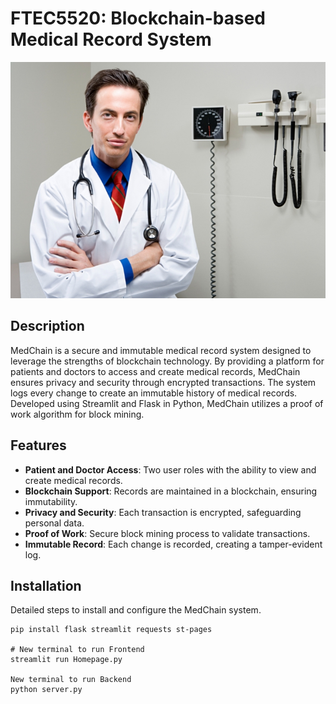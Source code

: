 # FTEC5520: Blockchain-based Medical Record System

![](doctor_background.png)

## Description
MedChain is a secure and immutable medical record system designed to leverage the strengths of blockchain technology. By providing a platform for patients and doctors to access and create medical records, MedChain ensures privacy and security through encrypted transactions. The system logs every change to create an immutable history of medical records. Developed using Streamlit and Flask in Python, MedChain utilizes a proof of work algorithm for block mining.

## Features
- **Patient and Doctor Access**: Two user roles with the ability to view and create medical records.
- **Blockchain Support**: Records are maintained in a blockchain, ensuring immutability.
- **Privacy and Security**: Each transaction is encrypted, safeguarding personal data.
- **Proof of Work**: Secure block mining process to validate transactions.
- **Immutable Record**: Each change is recorded, creating a tamper-evident log.

## Installation
Detailed steps to install and configure the MedChain system.
```
pip install flask streamlit requests st-pages

# New terminal to run Frontend
streamlit run Homepage.py

New terminal to run Backend
python server.py
```
